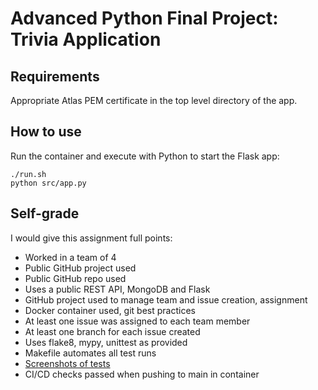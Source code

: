 # Advanced Python Final Project: Trivia Application

## Requirements
Appropriate Atlas PEM certificate in the top level directory of the app.

## How to use
Run the container and execute with Python to start the Flask app:

```
./run.sh
python src/app.py
```

## Self-grade
I would give this assignment full points:
- Worked in a team of 4
- Public GitHub project used
- Public GitHub repo used
- Uses a public REST API, MongoDB and Flask
- GitHub project used to manage team and issue creation, assignment
- Docker container used, git best practices
- At least one issue was assigned to each team member
- At least one branch for each issue created
- Uses flake8, mypy, unittest as provided
- Makefile automates all test runs
- [Screenshots of tests](https://github.com/syncorex/advpy-web-app/tree/main/screenshots)
- CI/CD checks passed when pushing to main in container

